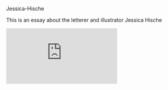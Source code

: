  Jessica-Hische
 
This is an essay about the letterer and illustrator Jessica Hische

![Jessica Hische](http://mrzackrox.github.io/Jessica-Hische/jessica_hische_finial.html)
